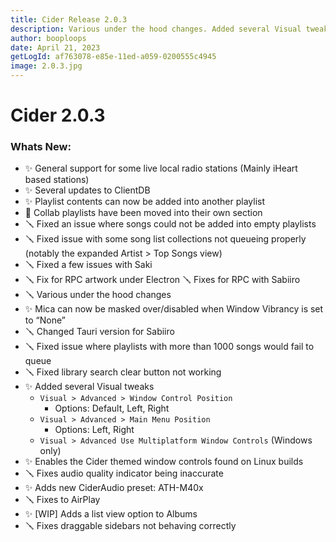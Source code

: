```yaml
---
title: Cider Release 2.0.3
description: Various under the hood changes. Added several Visual tweaks. And much more!
author: booploops
date: April 21, 2023
getLogId: af763078-e85e-11ed-a059-0200555c4945
image: 2.0.3.jpg
---
```


# Cider 2.0.3

### Whats New:

- ✨ General support for some live local radio stations (Mainly iHeart based stations)
- ✨ Several updates to ClientDB
- ✨ Playlist contents can now be added into another playlist
- 📃 Collab playlists have been moved into their own section
- 🪛 Fixed an issue where songs could not be added into empty playlists
- 🪛 Fixed issue with some song list collections not queueing properly (notably the expanded Artist > Top Songs view)
- 🪛 Fixed a few issues with Saki
- 🪛 Fix for RPC artwork under Electron
  🪛 Fixes for RPC with Sabiiro
- 🪛 Various under the hood changes
- ✨ Mica can now be masked over/disabled when Window Vibrancy is set to “None”
- 🪛 Changed Tauri version for Sabiiro
- 🪛 Fixed issue where playlists with more than 1000 songs would fail to queue
- 🪛 Fixed library search clear button not working
- ✨ Added several Visual tweaks
  - `Visual > Advanced > Window Control Position`
    - Options: Default, Left, Right
  - `Visual > Advanced > Main Menu Position`
    - Options: Left, Right
  - `Visual > Advanced Use Multiplatform Window Controls` (Windows only)
- ✨ Enables the Cider themed window controls found on Linux builds
- 🪛 Fixes audio quality indicator being inaccurate
- ✨ Adds new CiderAudio preset: ATH-M40x
- 🪛 Fixes to AirPlay
- ✨ [WIP] Adds a list view option to Albums
- 🪛 Fixes draggable sidebars not behaving correctly
